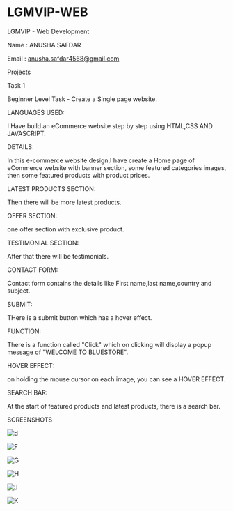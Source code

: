 
# LGMVIP-WEB

LGMVIP - Web Development

Name : ANUSHA SAFDAR

Email : anusha.safdar4568@gmail.com

Projects

Task 1

Beginner Level Task - Create a Single page website.

LANGUAGES USED:

 I Have build an eCommerce website step by step using HTML,CSS AND JAVASCRIPT.
 
 DETAILS:
 
 In this e-commerce website design,I have create a Home page of eCommerce website with banner section, some featured categories images, then some featured products with product prices.
 
 LATEST PRODUCTS SECTION:
 
 Then there will be more latest products.
 
 OFFER SECTION:
 
 one offer section with exclusive product. 
 
 TESTIMONIAL SECTION:
 
 After that there will be testimonials.
 
 CONTACT FORM:
 
 Contact form contains the details like First name,last name,country and subject.
 
 SUBMIT:
 
 THere is a submit button which has a hover effect.
 
 FUNCTION:
 
 There is a function called "Click" which on clicking will display a popup message of "WELCOME TO BLUESTORE".
 
 HOVER EFFECT:
 
 on holding the mouse cursor on each image, you can see a HOVER EFFECT.
 
 SEARCH BAR:
 
 At the start of featured products and latest products, there is a search bar.
 
 SCREENSHOTS
 
![d](https://user-images.githubusercontent.com/93034609/141453766-216acd57-01de-44b5-b35e-2e1b31f48516.png)



![F](https://user-images.githubusercontent.com/93034609/141454074-a6278a9f-7440-42f4-8001-55dafde55f6e.png)



![G](https://user-images.githubusercontent.com/93034609/141454084-c0451f2b-b6e2-4b84-9fa4-b5029480e5f5.png)



![H](https://user-images.githubusercontent.com/93034609/141454087-62df29af-6366-4d5f-8e97-6f6715c6a052.png)



![J](https://user-images.githubusercontent.com/93034609/141454092-7ae68367-63d1-4e7c-86e4-f562ea794273.png)



![K](https://user-images.githubusercontent.com/93034609/141454364-4b6d2cd2-d8f8-4b19-9475-5d0d01ae0530.png)












 
